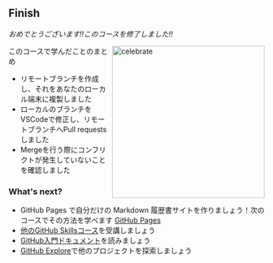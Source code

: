 <!--
  <<< Author notes: Finish >>>
  Review what we learned, ask for feedback, provide next steps.
-->

## Finish

_おめでとうございます!!このコースを修了しました!!_

<img src=https://octodex.github.com/images/benevocats.jpg alt=celebrate width=300 align=right>

このコースで学んだことのまとめ

- リモートブランチを作成し、それをあなたのローカル端末に複製しました
- ローカルのブランチをVSCodeで修正し、リモートブランチへPull requestsしました
- Mergeを行う際にコンフリクトが発生していないことを確認しました

### What's next?

- GitHub Pages で自分だけの Markdown 履歴書サイトを作りましょう！次のコースでその方法を学べます [GitHub Pages](https://github.com/skills/github-pages)
- [他のGitHub Skillsコース](https://github.com/skills)を受講しましょう
- [GitHub入門ドキュメント](https://docs.github.com/en/get-started)を読みましょう
- [GitHub Explore](https://github.com/explore)で他のプロジェクトを探索しましょう
